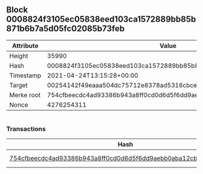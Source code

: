 ## Block 0008824f3105ec05838eed103ca1572889bb85b871b6b7a5d05fc02085b73feb

Attribute | Value
--- | ---
Height | 35990
Hash | 0008824f3105ec05838eed103ca1572889bb85b871b6b7a5d05fc02085b73feb
Timestamp | 2021-04-24T13:15:28+00:00
Target | 00254142f49eaaa504dc75712e8378ad5316cbcead634704b3734b6271167cc4
Merke root | 754cfbeecdc4ad93386b943a8ff0cd0d6d5f6dd9aebb0aba12cb4162bf89ae62
Nonce | 4276254311

```

```

### Transactions

Hash | Amount
--- | ---
[754cfbeecdc4ad93386b943a8ff0cd0d6d5f6dd9aebb0aba12cb4162bf89ae62](754cfbeecdc4ad93386b943a8ff0cd0d6d5f6dd9aebb0aba12cb4162bf89ae62.md) | 10.00000000 SKEPTI 

